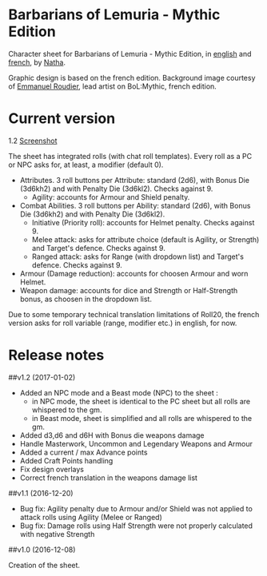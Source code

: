 # Barbarians of Lemuria - Mythic Edition

Character sheet for Barbarians of Lemuria - Mythic Edition, in [english](http://barbariansoflemuria.webs.com/) and [french](http://www.ludospherik.fr/content/14-barbarians-of-lemuria), by [Natha](https://github.com/NathaTerrien/roll20-wip/blob/master/README.md).

Graphic design is based on the french edition.
Background image courtesy of [Emmanuel Roudier](http://roudier-neandertal.blogspot.fr/), lead artist on BoL:Mythic, french edition.

# Current version
1.2 [Screenshot](bolm.jpg)

The sheet has integrated rolls (with chat roll templates).
Every roll as a PC or NPC asks for, at least, a modifier (default 0).
  * Attributes. 3 roll buttons per Attribute: standard (2d6), with Bonus Die (3d6kh2) and with Penalty Die (3d6kl2). Checks against 9.
    * Agility: accounts for Armour and Shield penalty.
  * Combat Abilities. 3 roll buttons per Ability: standard (2d6), with Bonus Die (3d6kh2) and with Penalty Die (3d6kl2).
    * Initiative (Priority roll): accounts for Helmet penalty. Checks against 9.
    * Melee attack: asks for attribute choice (default is Agility, or Strength) and Target's defence. Checks against 9.
    * Ranged attack: asks for Range (with dropdown list) and Target's defence. Checks against 9.
  * Armour (Damage reduction): accounts for choosen Armour and worn Helmet.
  * Weapon damage: accounts for dice and Strength or Half-Strength bonus, as choosen in the dropdown list.

Due to some temporary technical translation limitations of Roll20, the french version asks for roll variable (range, modifier etc.) in english, for now.

# Release notes

##v1.2 (2017-01-02)

* Added an NPC mode and a Beast mode (NPC) to the sheet :
  * in NPC mode, the sheet is identical to the PC sheet but all rolls are whispered to the gm.
  * in Beast mode, sheet is simplified and all rolls are whispered to the gm.
* Added d3,d6 and d6H with Bonus die weapons damage
* Handle Masterwork, Uncommon and Legendary Weapons and Armour
* Added a current / max Advance points
* Added Craft Points handling
* Fix design overlays
* Correct french translation in the weapons damage list

##v1.1 (2016-12-20)

* Bug fix: Agility penalty due to Armour and/or Shield was not applied to attack rolls using Agility (Melee or Ranged)
* Bug fix: Damage rolls using Half Strength were not properly calculated with negative Strength

##v1.0 (2016-12-08)

Creation of the sheet.
